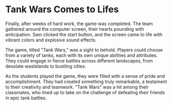 # Tank Wars Comes to Lifes

Finally, after weeks of hard work, the game was completed. The team gathered around the computer screen, their hearts pounding with anticipation. Sam clicked the start button, and the screen came to life with vibrant colors and explosive sound effects.

The game, titled "Tank Wars," was a sight to behold. Players could choose from a variety of tanks, each with its own unique abilities and attributes. They could engage in fierce battles across different landscapes, from desolate wastelands to bustling cities.

As the students played the game, they were filled with a sense of pride and accomplishment. They had created something truly remarkable, a testament to their creativity and teamwork. "Tank Wars" was a hit among their classmates, who lined up to take on the challenge of defeating their friends in epic tank battles.